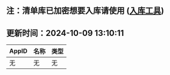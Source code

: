 ## 注：清单库已加密想要入库请使用 ([入库工具](https://github.com/BlankTMing/ManifestAutoUpdate/releases))

## 更新时间：2024-10-09 13:10:11
| AppID | 名称 | 类型  |
| :-------------------- | :----------------------------- | :----------- |
| 无 | 无 | 无 |
